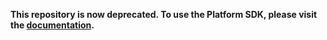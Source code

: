 **This repository is now deprecated. To use the Platform SDK, please visit the [documentation](https://docs.improbable.io/reference/latest/platform-sdk/introduction).**
